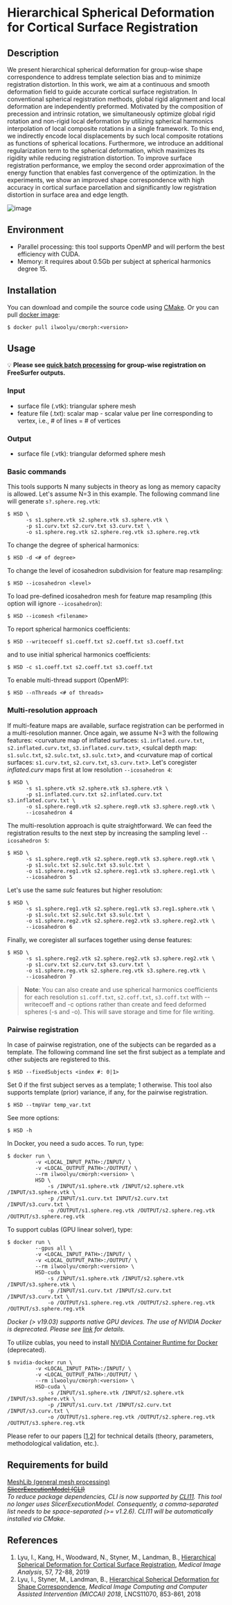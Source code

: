 # Hierarchical Spherical Deformation for Cortical Surface Registration

## Description
We present hierarchical spherical deformation for group-wise shape correspondence to address template selection bias and to minimize registration distortion. In this work, we aim at a continuous and smooth deformation field to guide accurate cortical surface registration. In conventional spherical registration methods, global rigid alignment and local deformation are independently preformed. Motivated by the composition of precession and intrinsic rotation, we simultaneously optimize global rigid rotation and non-rigid local deformation by utilizing spherical harmonics interpolation of local composite rotations in a single framework. To this end, we indirectly encode local displacements by such local composite rotations as functions of spherical locations. Furthermore, we introduce an additional regularization term to the spherical deformation, which maximizes its rigidity while reducing registration distortion. To improve surface registration performance, we employ the second order approximation of the energy function that enables fast convergence of the optimization. In the experiments, we show an improved shape correspondence with high accuracy in cortical surface parcellation and significantly low registration distortion in surface area and edge length.

![image](https://user-images.githubusercontent.com/9325798/48306768-a3784c00-e504-11e8-930c-94fccf3ce7e6.png)

## Environment
* Parallel processing: this tool supports OpenMP and will perform the best efficiency with CUDA.
* Memory: it requires about 0.5Gb per subject at spherical harmonics degree 15.
## Installation
You can download and compile the source code using <a href="https://cmake.org/">CMake</a>. Or you can pull <a href="https://hub.docker.com/r/ilwoolyu/cmorph/">docker image</a>:
```
$ docker pull ilwoolyu/cmorph:<version>
```
## Usage
:bulb: **Please see <a href="https://github.com/ilwoolyu/HSD/tree/master/script">quick batch processing</a> for group-wise registration on FreeSurfer outputs.**

### Input
* surface file (.vtk): triangular sphere mesh
* feature file (.txt): scalar map - scalar value per line corresponding to vertex, i.e., # of lines = # of vertices

### Output
* surface file (.vtk): triangular deformed sphere mesh

### Basic commands
This tools supports N many subjects in theory as long as memory capacity is allowed. Let's assume N=3 in this example.
The following command line will generate `s?.sphere.reg.vtk`:
```
$ HSD \
      -s s1.sphere.vtk s2.sphere.vtk s3.sphere.vtk \
      -p s1.curv.txt s2.curv.txt s3.curv.txt \
      -o s1.sphere.reg.vtk s2.sphere.reg.vtk s3.sphere.reg.vtk
```
To change the degree of spherical harmonics:
```
$ HSD -d <# of degree>
```
To change the level of icosahedron subdivision for feature map resampling:
```
$ HSD --icosahedron <level>
```
To load pre-defined icosahedron mesh for feature map resampling (this option will ignore `--icosahedron`):
```
$ HSD --icomesh <filename>
```
To report spherical harmonics coefficients:
```
$ HSD --writecoeff s1.coeff.txt s2.coeff.txt s3.coeff.txt
```
and to use initial spherical harmonics coefficients:
```
$ HSD -c s1.coeff.txt s2.coeff.txt s3.coeff.txt
```
To enable multi-thread support (OpenMP):
```
$ HSD --nThreads <# of threads>
```
### Multi-resolution approach
If multi-feature maps are available, surface registration can be performed in a multi-resolution manner. Once again, we assume N=3 with the following features: <curvature map of inflated surfaces: `s1.inflated.curv.txt`, `s2.inflated.curv.txt`, `s3.inflated.curv.txt`>, <sulcal depth map: `s1.sulc.txt`, `s2.sulc.txt`, `s3.sulc.txt`>, and <curvature map of cortical surfaces: `s1.curv.txt`, `s2.curv.txt`, `s3.curv.txt`>. Let's coregister *inflated.curv* maps first at low resolution `--icosahedron 4`:
```
$ HSD \
      -s s1.sphere.vtk s2.sphere.vtk s3.sphere.vtk \
      -p s1.inflated.curv.txt s2.inflated.curv.txt s3.inflated.curv.txt \
      -o s1.sphere.reg0.vtk s2.sphere.reg0.vtk s3.sphere.reg0.vtk \
      --icosahedron 4
```
The multi-resolution approach is quite straightforward. We can feed the registration results to the next step by increasing the sampling level `--icosahedron 5`:
```
$ HSD \
      -s s1.sphere.reg0.vtk s2.sphere.reg0.vtk s3.sphere.reg0.vtk \
      -p s1.sulc.txt s2.sulc.txt s3.sulc.txt \
      -o s1.sphere.reg1.vtk s2.sphere.reg1.vtk s3.sphere.reg1.vtk \
      --icosahedron 5
```
Let's use the same *sulc* features but higher resolution:
```
$ HSD \
      -s s1.sphere.reg1.vtk s2.sphere.reg1.vtk s3.reg1.sphere.vtk \
      -p s1.sulc.txt s2.sulc.txt s3.sulc.txt \
      -o s1.sphere.reg2.vtk s2.sphere.reg2.vtk s3.sphere.reg2.vtk \
      --icosahedron 6
```
Finally, we coregister all surfaces together using dense features:
```
$ HSD \
      -s s1.sphere.reg2.vtk s2.sphere.reg2.vtk s3.sphere.reg2.vtk \
      -p s1.curv.txt s2.curv.txt s3.curv.txt \
      -o s1.sphere.reg.vtk s2.sphere.reg.vtk s3.sphere.reg.vtk \
      --icosahedron 7
```
>**Note**: You can also create and use spherical harmonics coefficients for each resolution `s1.coff.txt`, `s2.coff.txt`, `s3.coff.txt` with --writecoeff and -c options rather than create and feed deformed spheres (-s and -o). This will save storage and time for file writing.

### Pairwise registration
In case of pairwise registration, one of the subjects can be regarded as a template. 
The following command line set the first subject as a template and other subjects are registered to this.
```
$ HSD --fixedSubjects <index #: 0|1>
```
Set 0 if the first subject serves as a template; 1 otherwise.
This tool also supports template (prior) variance, if any, for the pairwise registration.
```
$ HSD --tmpVar temp_var.txt
```
See more options:
```
$ HSD -h
```
In Docker, you need a sudo acces. To run, type:
```
$ docker run \
         -v <LOCAL_INPUT_PATH>:/INPUT/ \
         -v <LOCAL_OUTPUT_PATH>:/OUTPUT/ \
         --rm ilwoolyu/cmorph:<version> \
         HSD \
             -s /INPUT/s1.sphere.vtk /INPUT/s2.sphere.vtk /INPUT/s3.sphere.vtk \
             -p /INPUT/s1.curv.txt INPUT/s2.curv.txt /INPUT/s3.curv.txt \
             -o /OUTPUT/s1.sphere.reg.vtk /OUTPUT/s2.sphere.reg.vtk /OUTPUT/s3.sphere.reg.vtk
```

To support cublas (GPU linear solver), type:

```
$ docker run \
         --gpus all \
         -v <LOCAL_INPUT_PATH>:/INPUT/ \
         -v <LOCAL_OUTPUT_PATH>:/OUTPUT/ \
         --rm ilwoolyu/cmorph:<version> \
         HSD-cuda \
             -s /INPUT/s1.sphere.vtk /INPUT/s2.sphere.vtk /INPUT/s3.sphere.vtk \
             -p /INPUT/s1.curv.txt /INPUT/s2.curv.txt /INPUT/s3.curv.txt \
             -o /OUTPUT/s1.sphere.reg.vtk /OUTPUT/s2.sphere.reg.vtk /OUTPUT/s3.sphere.reg.vtk
```

*Docker (> v19.03) supports native GPU devices. The use of NVIDIA Docker is deprecated. Please see [link](https://github.com/NVIDIA/nvidia-docker) for details.*

To utilize cublas, you need to install <a href="https://github.com/NVIDIA/nvidia-docker">NVIDIA Container Runtime for Docker</a> (deprecated).
```
$ nvidia-docker run \
         -v <LOCAL_INPUT_PATH>:/INPUT/ \
         -v <LOCAL_OUTPUT_PATH>:/OUTPUT/ \
         --rm ilwoolyu/cmorph:<version> \
         HSD-cuda \
             -s /INPUT/s1.sphere.vtk /INPUT/s2.sphere.vtk /INPUT/s3.sphere.vtk \
             -p /INPUT/s1.curv.txt /INPUT/s2.curv.txt /INPUT/s3.curv.txt \
             -o /OUTPUT/s1.sphere.reg.vtk /OUTPUT/s2.sphere.reg.vtk /OUTPUT/s3.sphere.reg.vtk
```
Please refer to our papers [[1](#ref1),[2](#ref2)] for technical details (theory, parameters, methodological validation, etc.).

## Requirements for build
<a href="https://github.com/ilwoolyu/MeshLib">MeshLib (general mesh processing)</a><br />
~~<a href="https://github.com/Slicer/SlicerExecutionModel">SlicerExecutionModel (CLI)</a>~~<br />
*To reduce package dependencies, CLI is now supported by <a href="https://github.com/CLIUtils/CLI11">CLI11</a>. This tool no longer uses SlicerExecutionModel. Consequently, a comma-separated list needs to be space-separated (>= v1.2.6). CLI11 will be automatically installed via CMake.*

## References
<ol>
<li><a id="ref1"></a>Lyu, I., Kang, H., Woodward, N., Styner, M., Landman, B., <a href="https://doi.org/10.1016/j.media.2019.06.013">Hierarchical Spherical Deformation for Cortical Surface Registration</a>, <i>Medical Image Analysis</i>, 57, 72-88, 2019</li>
<li><a id="ref2"></a>Lyu, I., Styner, M., Landman, B., <a href="https://doi.org/10.1007/978-3-030-00928-1_96">Hierarchical Spherical Deformation for Shape Correspondence</a>, <i>Medical Image Computing and Computer Assisted Intervention (MICCAI) 2018</i>, LNCS11070, 853-861, 2018</li>

